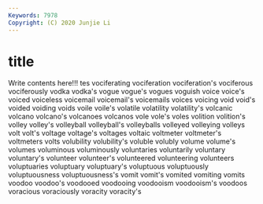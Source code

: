 ```yaml
---
Keywords: 7978
Copyright: (C) 2020 Junjie Li
---
```


# title

Write contents here!!!
tes 
vociferating 
vociferation
vociferation's 
vociferous 
vociferously 
vodka 
vodka's 
vogue 
vogue's 
vogues 
voguish 
voice
voice's 
voiced 
voiceless 
voicemail 
voicemail's 
voicemails 
voices 
voicing 
void 
void's
voided 
voiding 
voids 
voile 
voile's 
volatile 
volatility 
volatility's 
volcanic 
volcano
volcano's 
volcanoes 
volcanos 
vole 
vole's 
voles 
volition 
volition's 
volley 
volley's
volleyball 
volleyball's 
volleyballs 
volleyed 
volleying 
volleys 
volt 
volt's 
voltage 
voltage's
voltages 
voltaic 
voltmeter 
voltmeter's 
voltmeters 
volts 
volubility 
volubility's 
voluble 
volubly
volume 
volume's 
volumes 
voluminous 
voluminously 
voluntaries 
voluntarily 
voluntary 
voluntary's 
volunteer
volunteer's 
volunteered 
volunteering 
volunteers 
voluptuaries 
voluptuary 
voluptuary's 
voluptuous 
voluptuously 
voluptuousness
voluptuousness's 
vomit 
vomit's 
vomited 
vomiting 
vomits 
voodoo 
voodoo's 
voodooed 
voodooing
voodooism 
voodooism's 
voodoos 
voracious 
voraciously 
voracity 
voracity's 
